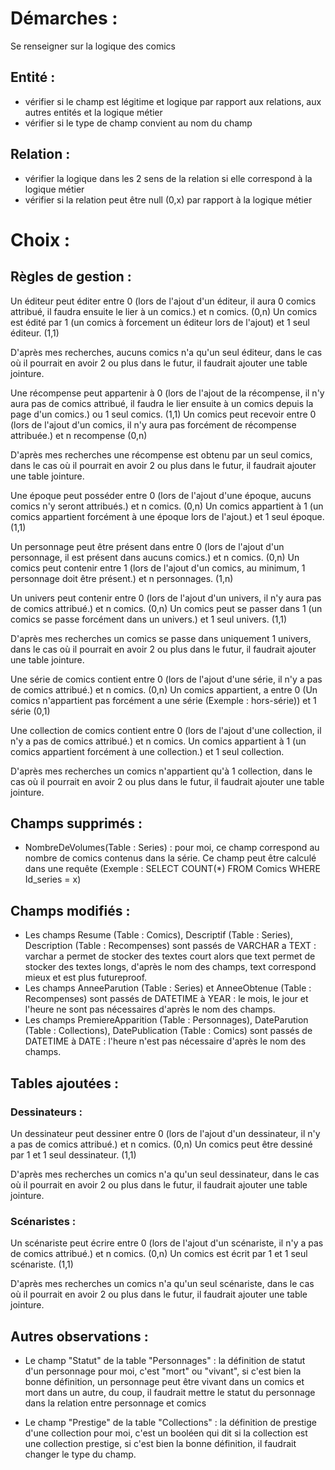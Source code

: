 # Démarches :

Se renseigner sur la logique des comics

## Entité :

- vérifier si le champ est légitime et logique par rapport aux relations, aux autres entités et la logique métier
- vérifier si le type de champ convient au nom du champ

## Relation :

- vérifier la logique dans les 2 sens de la relation si elle correspond à la logique métier
- vérifier si la relation peut être null (0,x) par rapport à la logique métier

# Choix :

## Règles de gestion :

Un éditeur peut éditer entre 0 (lors de l'ajout d'un éditeur, il aura 0 comics attribué, il faudra ensuite le lier à un comics.) et n comics. (0,n)
Un comics est édité par 1 (un comics à forcement un éditeur lors de l'ajout) et 1 seul éditeur. (1,1)

D'après mes recherches, aucuns comics n'a qu'un seul éditeur, dans le cas où il pourrait en avoir 2 ou plus dans le futur, il faudrait ajouter une table jointure.

Une récompense peut appartenir à 0 (lors de l'ajout de la récompense, il n'y aura pas de comics attribué, il faudra le lier ensuite à un comics depuis la page d'un comics.) ou 1 seul comics. (1,1)
Un comics peut recevoir entre 0 (lors de l'ajout d'un comics, il n'y aura pas forcément de récompense attribuée.) et n recompense (0,n)

D'après mes recherches une récompense est obtenu par un seul comics, dans le cas où il pourrait en avoir 2 ou plus dans le futur, il faudrait ajouter une table jointure.

Une époque peut posséder entre 0 (lors de l'ajout d'une époque, aucuns comics n'y seront attribués.) et n comics. (0,n)
Un comics appartient à 1 (un comics appartient forcément à une époque lors de l'ajout.) et 1 seul époque. (1,1)

Un personnage peut être présent dans entre 0 (lors de l'ajout d'un personnage, il est présent dans aucuns comics.) et n comics. (0,n)
Un comics peut contenir entre 1 (lors de l'ajout d'un comics, au minimum, 1 personnage doit être présent.) et n personnages. (1,n)

Un univers peut contenir entre 0 (lors de l'ajout d'un univers, il n'y aura pas de comics attribué.) et n comics. (0,n)
Un comics peut se passer dans 1 (un comics se passe forcément dans un univers.) et 1 seul univers. (1,1)

D'après mes recherches un comics se passe dans uniquement 1 univers, dans le cas où il pourrait en avoir 2 ou plus dans le futur, il faudrait ajouter une table jointure.

Une série de comics contient entre 0 (lors de l'ajout d'une série, il n'y a pas de comics attribué.) et n comics. (0,n)
Un comics appartient, a entre 0 (Un comics n'appartient pas forcément a une série (Exemple : hors-série)) et 1 série (0,1)

Une collection de comics contient entre 0 (lors de l'ajout d'une collection, il n'y a pas de comics attribué.) et n comics.
Un comics appartient à 1 (un comics appartient forcément à une collection.) et 1 seul collection.

D'après mes recherches un comics n'appartient qu'à 1 collection, dans le cas où il pourrait en avoir 2 ou plus dans le futur, il faudrait ajouter une table jointure.

## Champs supprimés :

- NombreDeVolumes(Table : Series) : pour moi, ce champ correspond au nombre de comics contenus dans la série. Ce champ peut être calculé dans une requête (Exemple : SELECT COUNT(\*) FROM Comics WHERE Id_series = x)

## Champs modifiés :

- Les champs Resume (Table : Comics), Descriptif (Table : Series), Description (Table : Recompenses) sont passés de VARCHAR a TEXT : varchar a permet de stocker des textes court alors que text permet de stocker des textes longs, d'après le nom des champs, text correspond mieux et est plus futureproof.
- Les champs AnneeParution (Table : Series) et AnneeObtenue (Table : Recompenses) sont passés de DATETIME à YEAR : le mois, le jour et l'heure ne sont pas nécessaires d'après le nom des champs.
- Les champs PremiereApparition (Table : Personnages), DateParution (Table : Collections), DatePublication (Table : Comics) sont passés de DATETIME à DATE : l'heure n'est pas nécessaire d'après le nom des champs.

## Tables ajoutées :

### Dessinateurs :

Un dessinateur peut dessiner entre 0 (lors de l'ajout d'un dessinateur, il n'y a pas de comics attribué.) et n comics. (0,n)
Un comics peut être dessiné par 1 et 1 seul dessinateur. (1,1)

D'après mes recherches un comics n'a qu'un seul dessinateur, dans le cas où il pourrait en avoir 2 ou plus dans le futur, il faudrait ajouter une table jointure.

### Scénaristes :

Un scénariste peut écrire entre 0 (lors de l'ajout d'un scénariste, il n'y a pas de comics attribué.) et n comics. (0,n)
Un comics est écrit par 1 et 1 seul scénariste. (1,1)

D'après mes recherches un comics n'a qu'un seul scénariste, dans le cas où il pourrait en avoir 2 ou plus dans le futur, il faudrait ajouter une table jointure.

## Autres observations :

- Le champ "Statut" de la table "Personnages" : la définition de statut d'un personnage pour moi, c'est "mort" ou "vivant", si c'est bien la bonne définition, un personnage peut être vivant dans un comics et mort dans un autre, du coup, il faudrait mettre le statut du personnage dans la relation entre personnage et comics

- Le champ "Prestige" de la table "Collections" : la définition de prestige d'une collection pour moi, c'est un booléen qui dit si la collection est une collection prestige, si c'est bien la bonne définition, il faudrait changer le type du champ.
